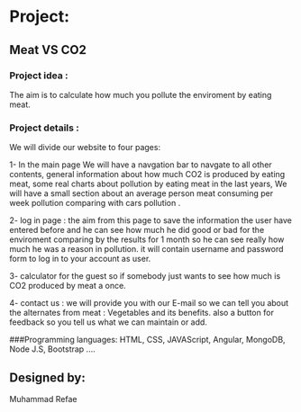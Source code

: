 # Project:
## Meat VS CO2
### Project idea :
The aim is to calculate how much you pollute the enviroment by eating meat.

### Project details :
We will divide our website to four pages:


1- In the main page We will have a navgation bar to navgate to all other contents, general information about how much CO2 is produced by eating meat, some real charts about pollution by eating meat in the last years, We will have a small section about an average person meat consuming per week pollution comparing with cars pollution .

2- log in page : the aim from this page to save the information the user have entered before and he can see how much he did good or bad for the enviroment comparing by the results for 1 month so he can see really how much he was a reason in pollution.
it will contain username and password form to log in to your account as user.

3- calculator for the guest so if somebody just wants to see how much is CO2 produced by meat a once.

4- contact us : we will provide you with our E-mail so we can tell you about the alternates from meat : Vegetables and its benefits.
also a button for feedback so you tell us what we can maintain or add. 

###Programming languages:
HTML, CSS, JAVAScript, Angular, MongoDB, Node J.S, Bootstrap ....

## Designed by: 
Muhammad Refae

